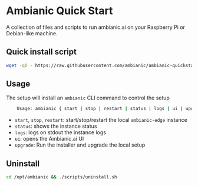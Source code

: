 # Ambianic Quick Start

A collection of files and scripts to run ambianic.ai on your Raspberry Pi or Debian-like machine.

## Quick install script

```sh
wget -qO - https://raw.githubusercontent.com/ambianic/ambianic-quickstart/master/installer.sh | sh
```

## Usage

The setup will install an `ambianic` CLI command to control the setup

```sh
    Usage: ambianic { start | stop | restart | status | logs | ui | upgrade }
```

- `start`, `stop`, `restart`: start/stop/restart the local `ambianic-edge` instance
- `status`: shows the instance status
- `logs`: logs on stdout the instance logs
- `ui`: opens the Ambianic.ai UI
- `upgrade`: Run the installer and upgrade the local setup

## Uninstall

```sh
cd /opt/ambianic && ./scripts/uninstall.sh
